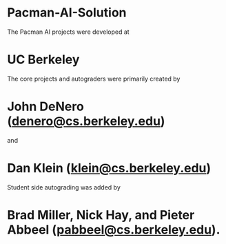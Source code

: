 # Pacman-AI-Solution

The Pacman AI projects were developed at
# UC Berkeley

The core projects and autograders were primarily created by 
# John DeNero (denero@cs.berkeley.edu) 
and
# Dan Klein (klein@cs.berkeley.edu)

Student side autograding was added by 
# Brad Miller, Nick Hay, and Pieter Abbeel (pabbeel@cs.berkeley.edu).
